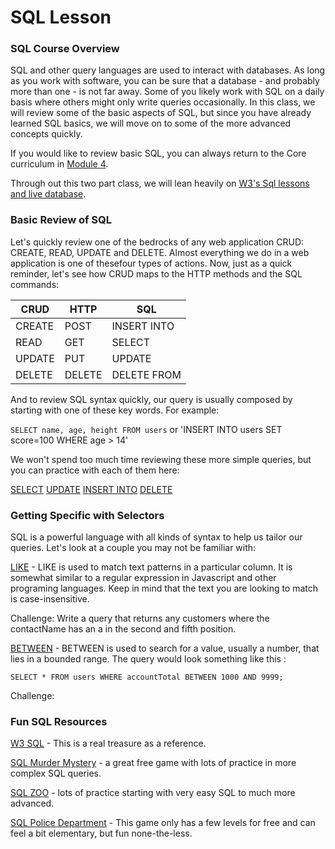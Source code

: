 # SQL Lesson

### SQL Course Overview
  
  SQL and other query languages are used to interact with databases. As long as you work with software, you can be sure that a database - and probably more than one - is not far away. Some of you likely work with SQL on a daily basis where others might only write queries occasionally. In this class, we will review some of the basic aspects of SQL, but since you have already learned SQL basics, we will move on to some of the more advanced concepts quickly. 
  
  If you would like to review basic SQL, you can always return to the Core curriculum in [Module 4](https://github.com/joinpursuit/Pursuit-Core-Web/blob/master/full_stack_express/README.md).
  
  Through out this two part class, we will lean heavily on [W3's Sql lessons and live database](https://www.w3schools.com/sql/default.asp). 
  

### Basic Review of SQL

Let's quickly review one of the bedrocks of any web application CRUD: CREATE, READ, UPDATE and DELETE. Almost everything we do in a web application is one of thesefour types of actions. Now, just as a quick reminder, let's see how CRUD maps to the HTTP methods and the SQL commands: 

|  CRUD  | HTTP  | SQL          |
|------- |-------|--------------|
| CREATE | POST  | INSERT INTO  |
| READ   | GET   | SELECT       |
| UPDATE | PUT   | UPDATE       |
| DELETE | DELETE| DELETE FROM      |

And to review SQL syntax quickly, our query is usually composed by starting with one of these key words. For example: 

`SELECT name, age, height FROM users` or 'INSERT INTO users SET score=100 WHERE age > 14'

We won't spend too much time reviewing these more simple queries, but you can practice with each of them here: 

[SELECT](https://www.w3schools.com/sql/sql_select.asp) 
[UPDATE](https://www.w3schools.com/sql/sql_update.asp)
[INSERT INTO](https://www.w3schools.com/sql/sql_insert.asp) 
[DELETE](https://www.w3schools.com/sql/sql_delete.asp)

### Getting Specific with Selectors

SQL is a powerful language with all kinds of syntax to help us tailor our queries. Let's look at a couple you may not be familiar with:

[LIKE](https://www.w3schools.com/sql/sql_like.asp) - LIKE is used to match text patterns in a particular column. It is somewhat similar to a regular expression in Javascript and other programing languages. Keep in mind that the text you are looking to match is case-insensitive.

Challenge: Write a query that returns any customers where the contactName has an a in the second and fifth position. 

[BETWEEN](https://www.w3schools.com/sql/sql_between.asp) - BETWEEN is used to search for a value, usually a number, that lies in a bounded range. The query would look something like this :

`SELECT * FROM users WHERE accountTotal BETWEEN 1000 AND 9999;`

Challenge: 


### Fun SQL Resources 

[W3 SQL](https://www.w3schools.com/sql/default.asp) - This is a real treasure as a reference. 

[SQL Murder Mystery](https://mystery.knightlab.com/) -  a great free game with lots of practice in more complex SQL queries. 

[SQL ZOO](https://sqlzoo.net/wiki/SQL_Tutorial) - lots of practice starting with very easy SQL to much more advanced. 

[SQL Police Department](https://sqlpd.com/) - This game only has a few levels for free and can feel a bit elementary, but fun none-the-less.


